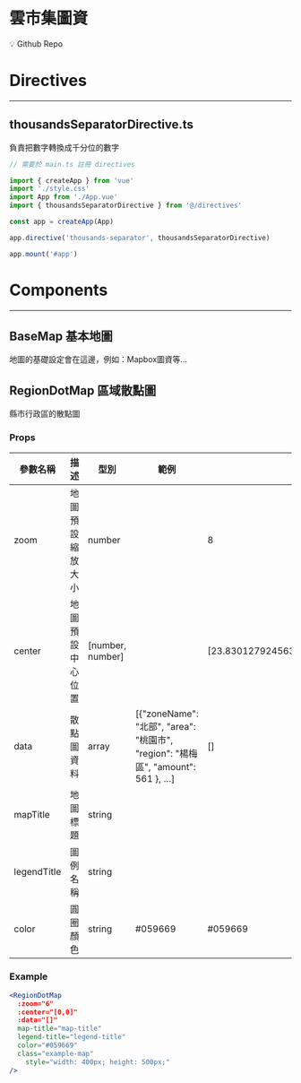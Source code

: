 

# 雲市集圖資

<aside>
💡 Github Repo

</aside>

# Directives
---

## thousandsSeparatorDirective.ts

負責把數字轉換成千分位的數字

```jsx
// 需要於 main.ts 註冊 directives

import { createApp } from 'vue'
import './style.css'
import App from './App.vue'
import { thousandsSeparatorDirective } from '@/directives'

const app = createApp(App)

app.directive('thousands-separator', thousandsSeparatorDirective)

app.mount('#app')
```

# C**omponents**

---

## BaseMap **基本地圖**

地圖的基礎設定會在這邊，例如：Mapbox圖資等…

## RegionDotMap **區域散點圖**

縣市行政區的散點圖

### Props

| 參數名稱 | 描述 | 型別 | 範例 | 預設 |
| --- | --- | --- | --- | --- |
| zoom | 地圖預設縮放大小 | number |  | 8 |
| center | 地圖預設中心位置 | [number, number] |  | [23.83012792456308,120.92954073665844] |
| data | 散點圖資料 | array | [{"zoneName": "北部", "area": "桃園市", "region": "楊梅區", "amount": 561 }, …] | [] |
| mapTitle | 地圖標題 | string |  |  |
| legendTitle | 圖例名稱 | string |  |  |
| color | 圓圈顏色 | string | #059669 | #059669 |

### Example

```jsx
<RegionDotMap
  :zoom="6"
  :center="[0,0]"
  :data="[]"
  map-title="map-title"
  legend-title="legend-title"
  color="#059669"
  class="example-map"
	style="width: 400px; height: 500px;"
/>
```